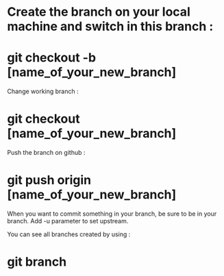 # Create the branch on your local machine and switch in this branch :

# git checkout -b [name_of_your_new_branch]
Change working branch :

# git checkout [name_of_your_new_branch]
Push the branch on github :

# git push origin [name_of_your_new_branch]
When you want to commit something in your branch, be sure to be in your branch. Add -u parameter to set upstream.

You can see all branches created by using :

# git branch
